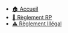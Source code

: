 <!-- docs/_sidebar.md -->

* [🏠 Accueil](/)
* [📜 Règlement RP](rp.md)
* [⚠️ Règlement Illégal](illegal.md)
